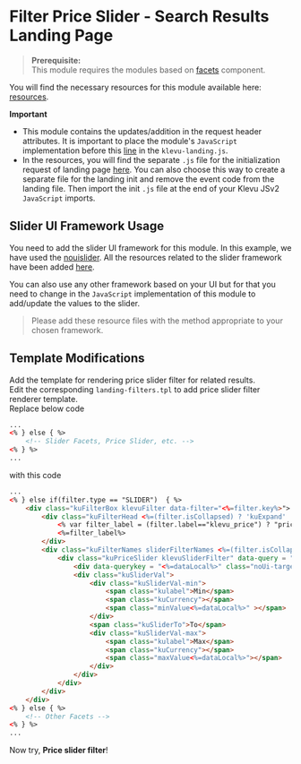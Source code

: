 # Filter Price Slider - Search Results Landing Page

>**Prerequisite:**  
>This module requires the modules based on [facets](/components/facets) component.  

You will find the necessary resources for this module available here:
[resources](/modules/filter-price-slider/landing/resources).

**Important**

- This module contains the updates/addition in the request header attributes. It is important to place the module's `JavaScript` implementation before this [line](/getting-started/1-hello-world/custom/resources/assets/js/landing/klevu-landing.js#L453) in the `klevu-landing.js`.
- In the resources, you will find the separate `.js` file for the initialization request of landing page [here](/modules/filter-price-slider/landing/resources/assets/js/klevu-landing-init.js). 
You can also choose this way to create a separate file for the landing init and remove the event code from the landing file. Then import the init `.js` file at the end of your Klevu JSv2 `JavaScript` imports.  

## Slider UI Framework Usage

You need to add the slider UI framework for this module. In this example, we have used the [nouislider](https://refreshless.com/nouislider/). All the resources related to the slider framework have been added [here](/modules/filter-price-slider/landing/resources/assets/lib).

You can also use any other framework based on your UI but for that you need to change in the `JavaScript` implementation of this module to add/update the values to the slider. 


> Please add these resource files with the method appropriate to your chosen framework. 


## Template Modifications

Add the template for rendering price slider filter for related results.  
Edit the corresponding `landing-filters.tpl` to add price slider filter renderer template.  
Replace below code  





```html
...
<% } else { %>
    <!-- Slider Facets, Price Slider, etc. -->
<% } %>
...
```

with this code

```html
...
<% } else if(filter.type == "SLIDER")  { %>
    <div class="kuFilterBox klevuFilter data-filter="<%=filter.key%>">
        <div class="kuFilterHead <%=(filter.isCollapsed) ? 'kuExpand' : 'kuCollapse'%>">
            <% var filter_label = (filter.label=="klevu_price") ? "price" : filter.label; %>
            <%=filter_label%>
        </div>
        <div class="kuFilterNames sliderFilterNames <%=(filter.isCollapsed) ? 'kuFilterCollapse' : ''%>">                           
            <div class="kuPriceSlider klevuSliderFilter" data-query = "<%=dataLocal%>">
                <div data-querykey = "<%=dataLocal%>" class="noUi-target noUi-ltr noUi-horizontal noUi-background kuSliderFilter kuPriceRangeSliderFilter<%=dataLocal%>"></div>
                <div class="kuSliderVal">
                    <div class="kuSliderVal-min">
                        <span class="kulabel">Min</span> 
                        <span class="kuCurrency"></span>
                        <span class="minValue<%=dataLocal%>" ></span>
                    </div>
                    <span class="kuSliderTo">To</span>
                    <div class="kuSliderVal-max">
                        <span class="kulabel">Max</span> 
                        <span class="kuCurrency"></span>
                        <span class="maxValue<%=dataLocal%>"></span>
                    </div>
                </div>
            </div>
        </div>
    </div>
<% } else { %>
    <!-- Other Facets -->
<% } %>
...
```

Now try, **Price slider filter**!